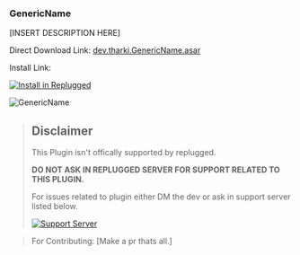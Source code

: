 ### GenericName

[INSERT DESCRIPTION HERE]

Direct Download Link: [dev.tharki.GenericName.asar](https://github.com/YofukashiNo/GenericName/releases/latest/download/dev.tharki.GenericName.asar)

Install Link:

[![Install in Replugged](https://img.shields.io/badge/-Install%20in%20Replugged-blue?style=for-the-badge&logo=none)](https://replugged.dev/install?identifier=YofukashiNo/GenericName&source=github)

![GenericName](https://i.imgur.com/hLCUDCO.gif)

> ## Disclaimer
>
> This Plugin isn't offically supported by replugged.
>
>**DO NOT ASK IN REPLUGGED SERVER FOR SUPPORT RELATED TO THIS PLUGIN.**
>
> For issues related to plugin either DM the dev or ask in support server listed below.
>
>
> [![Support Server](https://discordapp.com/api/guilds/919649417005506600/widget.png?style=banner3)](https://discord.gg/SgKSKyh9gY)





> For Contributing: [Make a pr thats all.]


